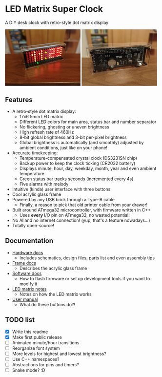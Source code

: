 # LED Matrix Super Clock

A DIY desk clock with retro-style dot matrix display

<a href="docs/img/front.jpg"><img alt="Front photo" src="docs/img/front.jpg" width=49% height=49%></a>
<a href="docs/img/back.jpg"><img alt="Back photo" src="docs/img/back.jpg" width=49% height=49%></a>

## Features

- A retro-style dot matrix display:
    - 17x6 5mm LED matrix
    - Different LED colors for main area, status bar and number separator
    - No flickering, ghosting or uneven brightness
    - High refresh rate of 460Hz
    - 8-bit global brightness and 3-bit per-pixel brightness
    - Global brightness is automatically (and smoothly) adjusted by ambient conditions, just like on your phone!
- Accurate timekeeping:
    - Temperature-compensated crystal clock (DS3231SN chip)
    - Backup power to keep the clock ticking (CR2032 battery)
    - Displays minute, hour, day, weekday, month, year and even ambient temperature
    - Green status bar tracks seconds (incremented every 4s)
    - Five alarms with melody
- Intuitive (kinda) user interface with three buttons
- Cool acrylic glass frame
- Powered by any USB brick through a Type-B cable
    - Finally, a reason to pick that old printer cable from your drawer!
- Built around ATmega32 microcontroller, with firmware written in C++
    - Uses **every** I/O pin on ATmega32, no wasted potential!
- No AI and no internet connection! (yup, that's a feature nowadays...)
- Totally open-source!

## Documentation

- [Hardware docs](docs/hardware.md)
    - Includes schematics, design files, parts list and even assembly tips
- [Frame docs](docs/frame.md)
    - Describes the acrylic glass frame
- [Software docs](docs/firmware.md)
    - How to flash firmware or set up development tools if you want to modify it
- [LED matrix notes](docs/matrix.md)
    - Notes on how the LED matrix works
- [User manual](docs/manual.md)
    - What do these buttons do?!

## TODO list

- [x] Write this readme
- [x] Make first public release
- [ ] Animated minute/hour transitions
- [ ] Reorganize font system
- [ ] More levels for highest and lowest brightness?
- [ ] Use C++ namespaces?
- [ ] Abstractions for pins and timers?
- [ ] Snake mode? :D
